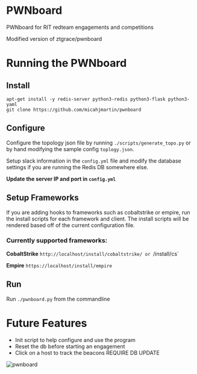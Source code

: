 # PWNboard
PWNboard for RIT redteam engagements and competitions

Modified version of ztgrace/pwnboard

# Running the PWNboard
## Install
```
apt-get install -y redis-server python3-redis python3-flask python3-yaml
git clone https://github.com/micahjmartin/pwnboard
```
## Configure
Configure the topology json file by running `./scripts/generate_topo.py` or by
hand modifying the sample config `toplogy.json`.


Setup slack information in the `config.yml` file and modify the database settings
if you are running the Redis DB somewhere else.

**Update the server IP and port in `config.yml`**

## Setup Frameworks
If you are adding hooks to frameworks such as cobaltstrike or empire,
run the install scripts for each framework and client.
The install scripts will be rendered based off of the current configuration file.

### Currently supported frameworks:
**CobaltStrike** `http://localhost/install/cobaltstrike/ or `/install/cs`

**Empire** `https://localhost/install/empire`

## Run
Run `./pwnboard.py` from the commandline

# Future Features
* Init script to help configure and use the program
* Reset the db before starting an engagement
* Click on a host to track the beacons REQUIRE DB UPDATE


![pwnboard](https://raw.githubusercontent.com/micahjmartin/pwnboard/master/img/PWNboard.png)
